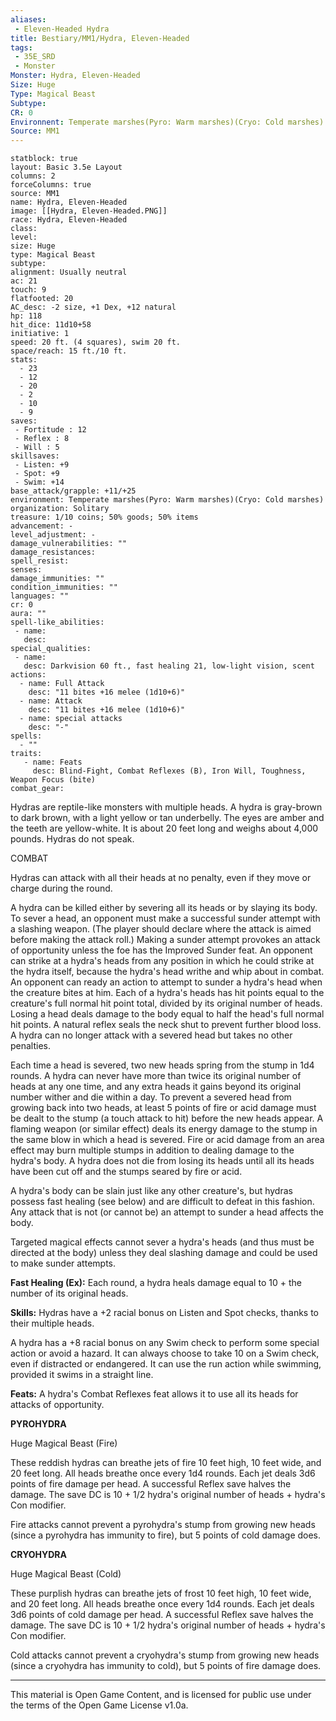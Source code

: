 ```yaml
---
aliases:
 - Eleven-Headed Hydra
title: Bestiary/MM1/Hydra, Eleven-Headed
tags: 
 - 35E_SRD
 - Monster
Monster: Hydra, Eleven-Headed
Size: Huge
Type: Magical Beast
Subtype: 
CR: 0
Environnent: Temperate marshes(Pyro: Warm marshes)(Cryo: Cold marshes)
Source: MM1
---
```


```statblock
statblock: true
layout: Basic 3.5e Layout
columns: 2
forceColumns: true
source: MM1 
name: Hydra, Eleven-Headed
image: [[Hydra, Eleven-Headed.PNG]]
race: Hydra, Eleven-Headed
class: 
level: 
size: Huge
type: Magical Beast
subtype: 
alignment: Usually neutral
ac: 21
touch: 9
flatfooted: 20
AC_desc: -2 size, +1 Dex, +12 natural
hp: 118
hit_dice: 11d10+58
initiative: 1
speed: 20 ft. (4 squares), swim 20 ft.
space/reach: 15 ft./10 ft.
stats:
  - 23
  - 12
  - 20
  - 2
  - 10
  - 9
saves:
 - Fortitude : 12
 - Reflex : 8
 - Will : 5
skillsaves:
 - Listen: +9
 - Spot: +9
 - Swim: +14
base_attack/grapple: +11/+25
environment: Temperate marshes(Pyro: Warm marshes)(Cryo: Cold marshes)
organization: Solitary
treasure: 1/10 coins; 50% goods; 50% items
advancement: -
level_adjustment: -
damage_vulnerabilities: ""
damage_resistances: 
spell_resist: 
senses: 
damage_immunities: ""
condition_immunities: ""
languages: ""
cr: 0
aura: ""
spell-like_abilities:
 - name: 
   desc: 
special_qualities:
 - name:
   desc: Darkvision 60 ft., fast healing 21, low-light vision, scent
actions:
  - name: Full Attack
    desc: "11 bites +16 melee (1d10+6)"
  - name: Attack
    desc: "11 bites +16 melee (1d10+6)"
  - name: special attacks
    desc: "-"
spells:
  - ""
traits:
   - name: Feats
     desc: Blind-Fight, Combat Reflexes (B), Iron Will, Toughness, Weapon Focus (bite)
combat_gear:  
```


Hydras are reptile-like monsters with multiple heads. A hydra is gray-brown to dark brown, with a light yellow or tan underbelly. The eyes are amber and the teeth are yellow-white. It is about 20 feet long and weighs about 4,000 pounds. Hydras do not speak.

COMBAT

Hydras can attack with all their heads at no penalty, even if they move or charge during the round.

A hydra can be killed either by severing all its heads or by slaying its body. To sever a head, an opponent must make a successful sunder attempt with a slashing weapon. (The player should declare where the attack is aimed before making the attack roll.) Making a sunder attempt provokes an attack of opportunity unless the foe has the Improved Sunder feat. An opponent can strike at a hydra's heads from any position in which he could strike at the hydra itself, because the hydra's head writhe and whip about in combat. An opponent can ready an action to attempt to sunder a hydra's head when the creature bites at him. Each of a hydra's heads has hit points equal to the creature's full normal hit point total, divided by its original number of heads. Losing a head deals damage to the body equal to half the head's full normal hit points. A natural reflex seals the neck shut to prevent further blood loss. A hydra can no longer attack with a severed head but takes no other penalties.

Each time a head is severed, two new heads spring from the stump in 1d4 rounds. A hydra can never have more than twice its original number of heads at any one time, and any extra heads it gains beyond its original number wither and die within a day. To prevent a severed head from growing back into two heads, at least 5 points of fire or acid damage must be dealt to the stump (a touch attack to hit) before the new heads appear. A flaming weapon (or similar effect) deals its energy damage to the stump in the same blow in which a head is severed. Fire or acid damage from an area effect may burn multiple stumps in addition to dealing damage to the hydra's body. A hydra does not die from losing its heads until all its heads have been cut off and the stumps seared by fire or acid.

A hydra's body can be slain just like any other creature's, but hydras possess fast healing (see below) and are difficult to defeat in this fashion. Any attack that is not (or cannot be) an attempt to sunder a head affects the body.

Targeted magical effects cannot sever a hydra's heads (and thus must be directed at the body) unless they deal slashing damage and could be used to make sunder attempts.


**Fast Healing (Ex):** Each round, a hydra heals damage equal to 10 + the number of its original heads.


**Skills:** Hydras have a +2 racial bonus on Listen and Spot checks, thanks to their multiple heads.

A hydra has a +8 racial bonus on any Swim check to perform some special action or avoid a hazard. It can always choose to take 10 on a Swim check, even if distracted or endangered. It can use the run action while swimming, provided it swims in a straight line.


**Feats:** A hydra's Combat Reflexes feat allows it to use all its heads for attacks of opportunity.


**PYROHYDRA**


Huge Magical Beast (Fire)

These reddish hydras can breathe jets of fire 10 feet high, 10 feet wide, and 20 feet long. All heads breathe once every 1d4 rounds. Each jet deals 3d6 points of fire damage per head. A successful Reflex save halves the damage. The save DC is 10 + 1/2 hydra's original number of heads + hydra's Con modifier.

Fire attacks cannot prevent a pyrohydra's stump from growing new heads (since a pyrohydra has immunity to fire), but 5 points of cold damage does.


**CRYOHYDRA**


Huge Magical Beast (Cold)

These purplish hydras can breathe jets of frost 10 feet high, 10 feet wide, and 20 feet long. All heads breathe once every 1d4 rounds. Each jet deals 3d6 points of cold damage per head. A successful Reflex save halves the damage. The save DC is 10 + 1/2 hydra's original number of heads + hydra's Con modifier.

Cold attacks cannot prevent a cryohydra's stump from growing new heads (since a cryohydra has immunity to cold), but 5 points of fire damage does.

---

This material is Open Game Content, and is licensed for public use under the terms of the Open Game License v1.0a.
